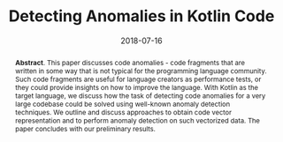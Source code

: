 ---
title: "Detecting Anomalies in Kotlin Code"
authors: '<i>Timofey Bryksin, Victor Petukhov, Kirill Smirenko, Nikita Povarov</i>'
collection: publications
permalink: /publications/2018-07-16-kotlin-anomalies
date: 2018-07-16
venue: "the proceedings of <b>ML4PL'18</b>"
paperurl: 'https://doi.org/10.1145/3236454.3236457'
pdf: 'https://www.researchgate.net/profile/Timofey-Bryksin-2/publication/330232670_Detecting_anomalies_in_Kotlin_code/links/5dee9cef92851c8364704ce1/Detecting-anomalies-in-Kotlin-code.pdf'
counter_id: 'C8'
level: 'Workshop'
abstract: "<p><b>Abstract</b>. This paper discusses code anomalies - code fragments that are written in some way that is not typical for the programming language community. Such code fragments are useful for language creators as performance tests, or they could provide insights on how to improve the language. With Kotlin as the target language, we discuss how the task of detecting code anomalies for a very large codebase could be solved using well-known anomaly detection techniques. We outline and discuss approaches to obtain code vector representation and to perform anomaly detection on such vectorized data. The paper concludes with our preliminary results.</p>"
---